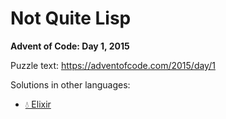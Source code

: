 # Not Quite Lisp

**Advent of Code: Day 1, 2015**

Puzzle text: https://adventofcode.com/2015/day/1

Solutions in other languages:

- [💧 Elixir](../../../elixir/lib/2015/01_not_quite_lisp)
